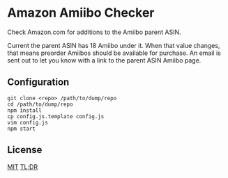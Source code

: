 Amazon Amiibo Checker
===================


Check Amazon.com for additions to the Amiibo parent ASIN.

Current the parent ASIN has 18 Amiibo under it. When that value changes, that means preorder Amiibos should be available for purchase. An email is sent out to let you know with a link to the parent ASIN Amiibo page.

Configuration
-----------------

```
git clone <repo> /path/to/dump/repo
cd /path/to/dump/repo
npm install
cp config.js.template config.js
vim config.js
npm start
```

License
-----------

[MIT](http://brutalhonesty.mit-license.org/)
[TL;DR](https://tldrlegal.com/license/mit-license)
